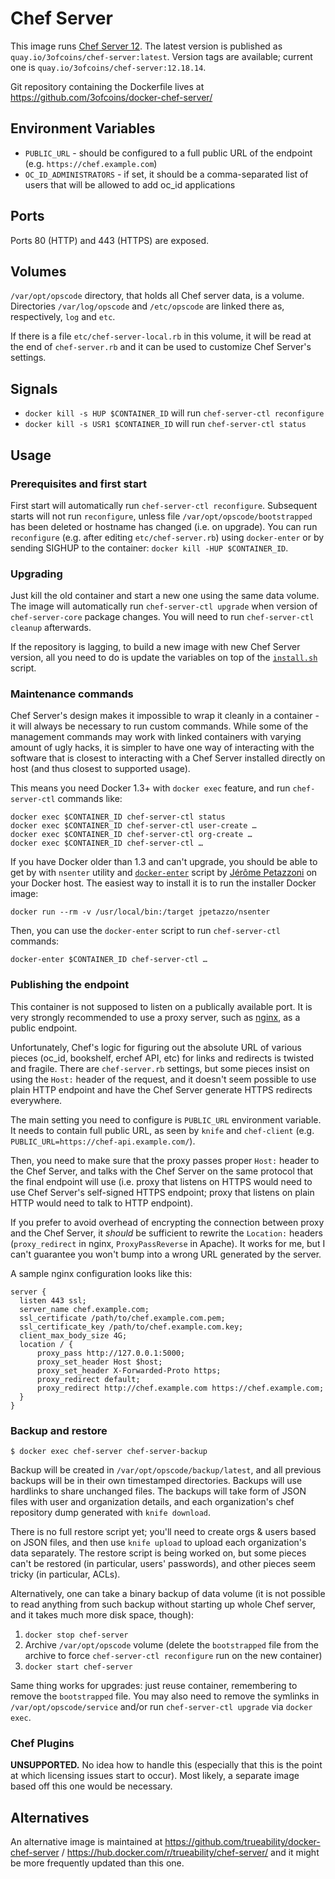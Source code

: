 Chef Server
===========

This image runs
[Chef Server 12](https://downloads.getchef.com/chef-server/). The
latest version is published as `quay.io/3ofcoins/chef-server:latest`. Version
tags are available; current one is `quay.io/3ofcoins/chef-server:12.18.14`.

Git repository containing the Dockerfile lives at
https://github.com/3ofcoins/docker-chef-server/

Environment Variables
---------------------

 - `PUBLIC_URL` - should be configured to a full public URL of the
   endpoint (e.g. `https://chef.example.com`)
 - `OC_ID_ADMINISTRATORS` - if set, it should be a comma-separated
   list of users that will be allowed to add oc_id applications

Ports
-----

Ports 80 (HTTP) and 443 (HTTPS) are exposed.

Volumes
-------

`/var/opt/opscode` directory, that holds all Chef server data, is a
volume. Directories `/var/log/opscode` and `/etc/opscode` are linked
there as, respectively, `log` and `etc`.

If there is a file `etc/chef-server-local.rb` in this volume, it will
be read at the end of `chef-server.rb` and it can be used to customize
Chef Server's settings.

Signals
-------

 - `docker kill -s HUP $CONTAINER_ID` will run `chef-server-ctl reconfigure`
 - `docker kill -s USR1 $CONTAINER_ID` will run `chef-server-ctl status`

Usage
-----

### Prerequisites and first start

First start will automatically run `chef-server-ctl
reconfigure`. Subsequent starts will not run `reconfigure`, unless
file `/var/opt/opscode/bootstrapped` has been deleted or hostname has
changed (i.e. on upgrade). You can run `reconfigure` (e.g. after
editing `etc/chef-server.rb`) using `docker-enter` or by sending
SIGHUP to the container: `docker kill -HUP $CONTAINER_ID`.

### Upgrading

Just kill the old container and start a new one using the same data
volume. The image will automatically run `chef-server-ctl upgrade`
when version of `chef-server-core` package changes. You will need to
run `chef-server-ctl cleanup` afterwards.

If the repository is lagging, to build a new image with new Chef
Server version, all you need to do is update the variables on top of
the [`install.sh`](install.sh) script.

### Maintenance commands

Chef Server's design makes it impossible to wrap it cleanly in
a container - it will always be necessary to run custom
commands. While some of the management commands may work with linked
containers with varying amount of ugly hacks, it is simpler to have
one way of interacting with the software that is closest to
interacting with a Chef Server installed directly on host (and thus
closest to supported usage).

This means you need Docker 1.3+ with `docker exec` feature, and run
`chef-server-ctl` commands like:

    docker exec $CONTAINER_ID chef-server-ctl status
    docker exec $CONTAINER_ID chef-server-ctl user-create …
    docker exec $CONTAINER_ID chef-server-ctl org-create …
    docker exec $CONTAINER_ID chef-server-ctl …

If you have Docker older than 1.3 and can't upgrade, you should be
able to get by with `nsenter` utility and
[`docker-enter`](https://github.com/jpetazzo/nsenter) script by
[Jérôme Petazzoni](https://github.com/jpetazzo) on your Docker
host. The easiest way to install it is to run the installer Docker
image:

    docker run --rm -v /usr/local/bin:/target jpetazzo/nsenter

Then, you can use the `docker-enter` script to run `chef-server-ctl`
commands:

    docker-enter $CONTAINER_ID chef-server-ctl …

### Publishing the endpoint

This container is not supposed to listen on a publically available
port. It is very strongly recommended to use a proxy server, such as
[nginx](http://nginx.org/), as a public endpoint.

Unfortunately, Chef's logic for figuring out the absolute URL of
various pieces (oc_id, bookshelf, erchef API, etc) for links and
redirects is twisted and fragile. There are `chef-server.rb` settings,
but some pieces insist on using the `Host:` header of the request, and
it doesn't seem possible to use plain HTTP endpoint and have the Chef
Server generate HTTPS redirects everywhere.

The main setting you need to configure is `PUBLIC_URL` environment
variable. It needs to contain full public URL, as seen by `knife` and
`chef-client` (e.g. `PUBLIC_URL=https://chef-api.example.com/`).

Then, you need to make sure that the proxy passes proper `Host:`
header to the Chef Server, and talks with the Chef Server on
the same protocol that the final endpoint will use (i.e. proxy that
listens on HTTPS would need to use Chef Server's self-signed HTTPS
endpoint; proxy that listens on plain HTTP would need to talk to HTTP
endpoint).

If you prefer to avoid overhead of encrypting the connection between
proxy and the Chef Server, it *should* be sufficient to rewrite the
`Location:` headers (`proxy_redirect` in nginx, `ProxyPassReverse` in
Apache). It works for me, but I can't guarantee you won't bump into
a wrong URL generated by the server.

A sample nginx configuration looks like this:

    server {
      listen 443 ssl;
      server_name chef.example.com;
      ssl_certificate /path/to/chef.example.com.pem;
      ssl_certificate_key /path/to/chef.example.com.key;
      client_max_body_size 4G;
      location / {
          proxy_pass http://127.0.0.1:5000;
          proxy_set_header Host $host;
          proxy_set_header X-Forwarded-Proto https;
          proxy_redirect default;
          proxy_redirect http://chef.example.com https://chef.example.com;
      }
    }

### Backup and restore

    $ docker exec chef-server chef-server-backup

Backup will be created in `/var/opt/opscode/backup/latest`, and all
previous backups will be in their own timestamped directories. Backups
will use hardlinks to share unchanged files. The backups will take
form of JSON files with user and organization details, and each
organization's chef repository dump generated with `knife download`.

There is no full restore script yet; you'll need to create orgs &
users based on JSON files, and then use `knife upload` to upload each
organization's data separately. The restore script is being worked on,
but some pieces can't be restored (in particular, users' passwords),
and other pieces seem tricky (in particular, ACLs).

Alternatively, one can take a binary backup of data volume (it is not
possible to read anything from such backup without starting up whole
Chef server, and it takes much more disk space, though):

1. `docker stop chef-server`
2. Archive `/var/opt/opscode` volume (delete the `bootstrapped` file
   from the archive to force `chef-server-ctl reconfigure` run on the
   new container)
3. `docker start chef-server`

Same thing works for upgrades: just reuse container, remembering to
remove the `bootstrapped` file. You may also need to remove the
symlinks in `/var/opt/opscode/service` and/or run `chef-server-ctl
upgrade` via `docker exec`.

### Chef Plugins

**UNSUPPORTED.** No idea how to handle this (especially that this is
the point at which licensing issues start to occur). Most likely, a
separate image based off this one would be necessary.

Alternatives
------------

An alternative image is maintained at
https://github.com/trueability/docker-chef-server /
https://hub.docker.com/r/trueability/chef-server/ and it might be more
frequently updated than this one.
